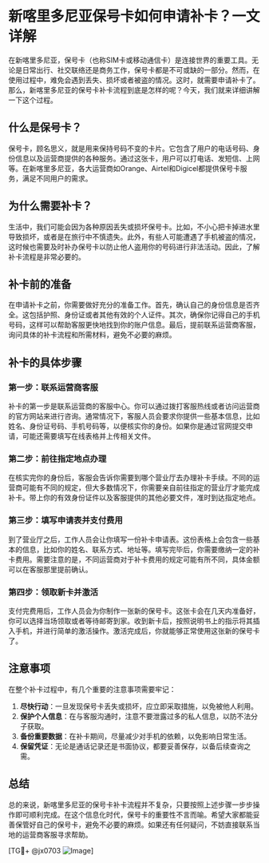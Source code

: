 # 新喀里多尼亚保号卡如何申请补卡？一文详解

在新喀里多尼亚，保号卡（也称SIM卡或移动通信卡）是连接世界的重要工具。无论是日常出行、社交联络还是商务工作，保号卡都是不可或缺的一部分。然而，在使用过程中，难免会遇到丢失、损坏或者被盗的情况。这时，就需要申请补卡了。那么，新喀里多尼亚的保号卡补卡流程到底是怎样的呢？今天，我们就来详细讲解一下这个过程。

## 什么是保号卡？

保号卡，顾名思义，就是用来保持号码不变的卡片。它包含了用户的电话号码、身份信息以及运营商提供的各种服务。通过这张卡，用户可以打电话、发短信、上网等。在新喀里多尼亚，各大运营商如Orange、Airtel和Digicel都提供保号卡服务，满足不同用户的需求。

## 为什么需要补卡？

生活中，我们可能会因为各种原因丢失或损坏保号卡。比如，不小心把卡掉进水里导致损坏，或者是在旅行中不慎遗失。此外，有些人可能遭遇了手机被盗的情况，这时候也需要及时补办保号卡以防止他人盗用你的号码进行非法活动。因此，了解补卡流程是非常必要的。

## 补卡前的准备

在申请补卡之前，你需要做好充分的准备工作。首先，确认自己的身份信息是否齐全。这包括护照、身份证或者其他有效的个人证件。其次，确保你记得自己的手机号码，这样可以帮助客服更快地找到你的账户信息。最后，提前联系运营商客服，询问具体的补卡流程和所需材料，避免不必要的麻烦。

## 补卡的具体步骤

### 第一步：联系运营商客服

补卡的第一步是联系运营商的客服中心。你可以通过拨打客服热线或者访问运营商的官方网站来进行咨询。通常情况下，客服人员会要求你提供一些基本信息，比如姓名、身份证号码、手机号码等，以便核实你的身份。如果你是通过官网提交申请，可能还需要填写在线表格并上传相关文件。

### 第二步：前往指定地点办理

在核实完你的身份后，客服会告诉你需要到哪个营业厅去办理补卡手续。不同的运营商可能有不同的规定，但大多数情况下，你需要亲自前往指定的营业厅才能完成补卡。带上你的有效身份证件以及客服提供的其他必要文件，准时到达指定地点。

### 第三步：填写申请表并支付费用

到了营业厅之后，工作人员会让你填写一份补卡申请表。这份表格上会包含一些基本的信息，比如你的姓名、联系方式、地址等。填写完毕后，你需要缴纳一定的补卡费用。需要注意的是，不同运营商对于补卡费用的规定可能有所不同，具体金额可以在客服那里提前确认。

### 第四步：领取新卡并激活

支付完费用后，工作人员会为你制作一张新的保号卡。这张卡会在几天内准备好，你可以选择当场领取或者等待邮寄到家。收到新卡后，按照说明书上的指示将其插入手机，并进行简单的激活操作。激活完成后，你就能够正常使用这张新的保号卡了。

## 注意事项

在整个补卡过程中，有几个重要的注意事项需要牢记：

1. **尽快行动**：一旦发现保号卡丢失或损坏，应立即采取措施，以免被他人利用。
2. **保护个人信息**：在与客服沟通时，注意不要泄露过多的私人信息，以防不法分子获取。
3. **备份重要数据**：在补卡期间，尽量减少对手机的依赖，以免影响日常生活。
4. **保留凭证**：无论是通话记录还是书面协议，都要妥善保存，以备后续查询之需。

## 总结

总的来说，新喀里多尼亚的保号卡补卡流程并不复杂，只要按照上述步骤一步步操作即可顺利完成。在这个信息化时代，保号卡的重要性不言而喻。希望大家都能妥善保管好自己的保号卡，避免不必要的麻烦。如果还有任何疑问，不妨直接联系当地的运营商客服寻求帮助。

[TG💪+ @jx0703 ![Image](https://github.com/user-attachments/assets/dbca1d08-cadb-493c-b0ec-ad6f7a83f270)]